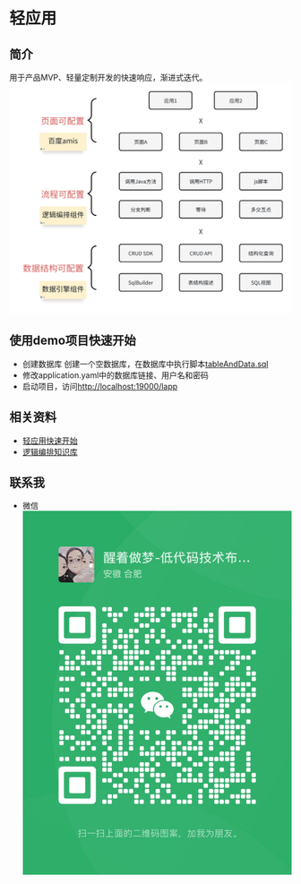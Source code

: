 # 轻应用
## 简介
用于产品MVP、轻量定制开发的快速响应，渐进式迭代。
![img.png](img.png)
## 使用demo项目快速开始
- 创建数据库
创建一个空数据库，在数据库中执行脚本[tableAndData.sql](tableAndData.sql)
- 修改application.yaml中的数据库链接、用户名和密码
- 启动项目，访问[http://localhost:19000/lapp](http://localhost:19000/lapp)
## 相关资料
- [轻应用快速开始](https://o4wsztdxg4.feishu.cn/wiki/VJMZwERpli9LR2kBOgscS6mjnAb?from=from_copylink)
- [逻辑编排知识库](https://o4wsztdxg4.feishu.cn/wiki/AEzIwqBxHiHUMvkz8OVc8qCZnHh)


## 联系我
- 微信
  ![wx.jpg](wx.JPG)